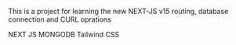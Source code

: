 This is a project for learning the new NEXT-JS v15 routing, database connection and CURL oprations

NEXT JS
MONGODB
Tailwind CSS